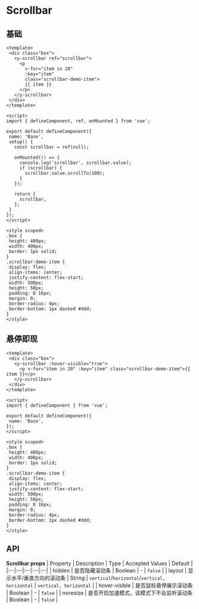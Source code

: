 # Scrollbar


## 基础

<code-wrapper>
<div class="code-source"><ScrollbarBase /></div>

 ```vue
<template>
  <div class="box">
    <y-scrollbar ref="scrollbar">
      <p
        v-for="item in 20"
        :key="item"
        class="scrollbar-demo-item">
        {{ item }}
      </p>
    </y-scrollbar>
  </div>
</template>

<script>
import { defineComponent, ref, onMounted } from 'vue';

export default defineComponent({
  name: 'Base',
  setup() {
    const scrollbar = ref(null);

    onMounted(() => {
      console.log('scrollbar', scrollbar.value);
      if (scrollbar) {
        scrollbar.value.scrollTo(100);
      }
    });

    return {
      scrollbar,
    };
  }
});
</script>

<style scoped>
.box {
  height: 400px;
  width: 400px;
  border: 1px solid;
}
.scrollbar-demo-item {
  display: flex;
  align-items: center;
  justify-content: flex-start;
  width: 500px;
  height: 50px;
  padding: 0 16px;
  margin: 0;
  border-radius: 4px;
  border-bottom: 1px dashed #ddd;
}
</style>

```

</code-wrapper>



## 悬停即现

<code-wrapper>
<div class="code-source"><ScrollbarHover /></div>

 ```vue
<template>
  <div class="box">
    <y-scrollbar :hover-visible="true">
      <p v-for="item in 20" :key="item" class="scrollbar-demo-item">{{ item }}</p>
    </y-scrollbar>
  </div>
</template>

<script>
import { defineComponent } from 'vue';

export default defineComponent({
  name: 'Base',
});
</script>

<style scoped>
.box {
  height: 400px;
  width: 400px;
  border: 1px solid;
}
.scrollbar-demo-item {
  display: flex;
  align-items: center;
  justify-content: flex-start;
  width: 500px;
  height: 50px;
  padding: 0 16px;
  margin: 0;
  border-radius: 4px;
  border-bottom: 1px dashed #ddd;
}
</style>

```

</code-wrapper>




<script>
import ScrollbarBase from '../../src/components/scrollbar/demo/base.vue';
import ScrollbarHover from '../../src/components/scrollbar/demo/hover.vue';
export default {
	components: {
		ScrollbarBase,
		ScrollbarHover
	}
}
</script>

## API

**Scrollbar props**
| Property | Description | Type | Accepted Values | Default |
|:--|:--|:--|:--|:--|
| hidden | 是否隐藏滚动条 | Boolean | - | `false` |
| layout | 显示水平/垂直方向的滚动条 | String | `vertical`/`horizontal`/`vertical, horizontal` | `vertical, horizontal` |
| hover-visible | 是否鼠标悬停展示滚动条 | Boolean | - | `false` |
| noresize | 是否开启加速模式，该模式下不会监听滚动条 | Boolean | - | `false` |
